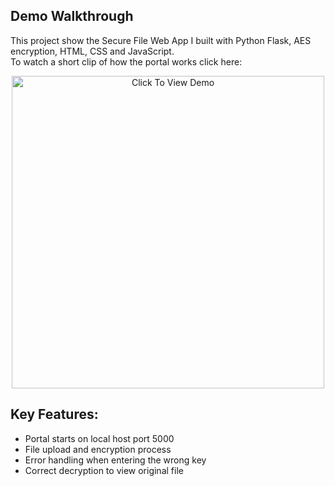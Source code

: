 ## Demo Walkthrough
This project show the Secure File Web App I built with Python Flask, AES encryption, HTML, CSS and JavaScript. <br>
To watch a short clip of how the portal works click here:

<p align="center">
  <a href="https://www.canva.com/design/DAGwGvFacDI/SZGie6qBbcxBNRgLXv_A_g/watch?utm_content=DAGwGvFacDI&utm_campaign=designshare&utm_medium=link2&utm_source=uniquelinks&utlId=h2c5664c8e9" target="_blank">
    <img src="https://lh3.googleusercontent.com/d/1VwdIYuGqyTzV9tjNg6Jd8KTV080l_TcY" 
         alt="Click To View Demo" width="500"/>
  </a>
</p>

## Key Features:
- Portal starts on local host port 5000
- File upload and encryption process
- Error handling when entering the wrong key
- Correct decryption to view original file
